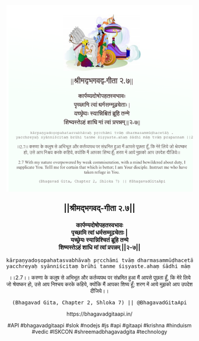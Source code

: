 <img src="../../asset/BG_2_7.png"/>
<center><h2>||श्रीमद्‍भगवद्‍-गीता २.७||</h2>
<h3>कार्पण्यदोषोपहतस्वभावः<br/>पृच्छामि त्वां धर्मसम्मूढचेताः |<br/>यच्छ्रेयः स्यान्निश्चितं ब्रूहि तन्मे<br/>शिष्यस्तेऽहं शाधि मां त्वां प्रपन्नम् ||२-७||</h3>
<pre>kārpaṇyadoṣopahatasvabhāvaḥ pṛcchāmi tvāṃ dharmasammūḍhacetāḥ .<br/>yacchreyaḥ syānniścitaṃ brūhi tanme śiṣyaste.ahaṃ śādhi māṃ tvāṃ prapannam ||2-7||</pre>
<p>।।2.7।। करुणा के कलुष से अभिभूत और कर्तव्यपथ पर संभ्रमित हुआ मैं आपसे पूछता हूँ, कि मेरे लिये जो श्रेयष्कर हो, उसे आप निश्चय करके कहिये, क्योंकि मैं आपका शिष्य हूँ; शरण में आये मुझको आप उपदेश दीजिये।।</p>
<pre>(Bhagavad Gita, Chapter 2, Shloka 7) || @BhagavadGitaApi</pre><p>https://bhagavadgitaapi.in/</p><p>#API #bhagavadgitaapi #slok #nodejs #js #api #gitaapi #krishna #hinduism #vedic #ISKCON #shreemadbhagavadgita #technology</p></center>